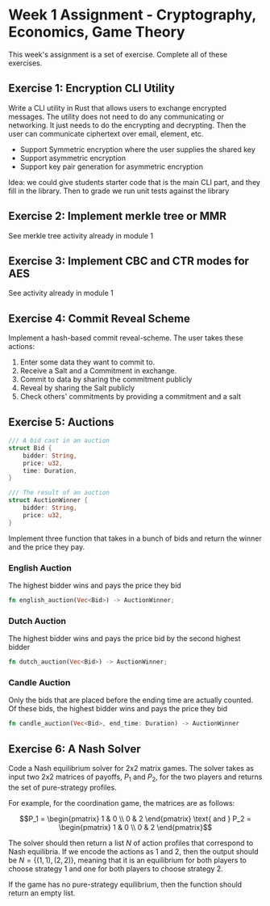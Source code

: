 # Week 1 Assignment - Cryptography, Economics, Game Theory

This week's assignment is a set of exercise.
Complete all of these exercises.

## Exercise 1: Encryption CLI Utility

Write a CLI utility in Rust that allows users to exchange encrypted messages.
The utility does not need to do any communicating or networking.
It just needs to do the encrypting and decrypting.
Then the user can communicate ciphertext over email, element, etc.

- Support Symmetric encryption where the user supplies the shared key
- Support asymmetric encryption
- Support key pair generation for asymmetric encryption

Idea: we could give students starter code that is the main CLI part, and they fill in the library.
Then to grade we run unit tests against the library

## Exercise 2: Implement merkle tree or MMR

See merkle tree activity already in module 1

## Exercise 3: Implement CBC and CTR modes for AES

See activity already in module 1

## Exercise 4: Commit Reveal Scheme

Implement a hash-based commit reveal-scheme.
The user takes these actions:

1. Enter some data they want to commit to.
1. Receive a Salt and a Commitment in exchange.
1. Commit to data by sharing the commitment publicly
1. Reveal by sharing the Salt publicly
1. Check others' commitments by providing a commitment and a salt

## Exercise 5: Auctions

```rust
/// A bid cast in an auction
struct Bid {
    bidder: String,
    price: u32,
    time: Duration,
}

/// The result of an auction
struct AuctionWinner {
    bidder: String,
    price: u32,
}
```

Implement three function that takes in a bunch of bids and return the winner and the price they pay.

### English Auction

The highest bidder wins and pays the price they bid

```rust
fn english_auction(Vec<Bid>) -> AuctionWinner;
```

### Dutch Auction

The highest bidder wins and pays the price bid by the second highest bidder

```rust
fn dutch_auction(Vec<Bid>) -> AuctionWinner;
```

### Candle Auction

Only the bids that are placed before the ending time are actually counted.
Of these bids, the highest bidder wins and pays the price they bid

```rust
fn candle_auction(Vec<Bid>, end_time: Duration) -> AuctionWinner
```

## Exercise 6: A Nash Solver

Code a Nash equilibrium solver for 2x2 matrix games.
The solver takes as input two 2x2 matrices of payoffs, $P_1$ and $P_2$, for the two players and returns the set of pure-strategy profiles.

For example, for the coordination game, the matrices are as follows:

$$P_1 = \begin{pmatrix} 1 & 0 \\ 0 & 2 \end{pmatrix} \text{ and } P_2 = \begin{pmatrix} 1 & 0 \\ 0 & 2 \end{pmatrix}$$

The solver should then return a list $N$ of action profiles that correspond to Nash equilibria.
If we encode the actions as $1$ and $2$, then the output should be $N = \{(1,1),(2,2)\}$, meaning that it is an equilibrium for both players to choose strategy $1$ and one for both players to choose strategy $2$.

If the game has no pure-strategy equilibrium, then the function should return an empty list.
